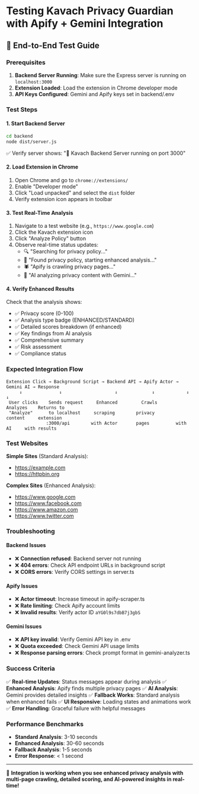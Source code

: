 # Testing Kavach Privacy Guardian with Apify + Gemini Integration

## 🧪 End-to-End Test Guide

### Prerequisites
1. **Backend Server Running**: Make sure the Express server is running on `localhost:3000`
2. **Extension Loaded**: Load the extension in Chrome developer mode
3. **API Keys Configured**: Gemini and Apify keys set in backend/.env

### Test Steps

#### 1. Start Backend Server
```bash
cd backend
node dist/server.js
```
✅ Verify server shows: "🚀 Kavach Backend Server running on port 3000"

#### 2. Load Extension in Chrome
1. Open Chrome and go to `chrome://extensions/`
2. Enable "Developer mode"
3. Click "Load unpacked" and select the `dist` folder
4. Verify extension icon appears in toolbar

#### 3. Test Real-Time Analysis
1. Navigate to a test website (e.g., `https://www.google.com`)
2. Click the Kavach extension icon
3. Click "Analyze Policy" button
4. Observe real-time status updates:
   - 🔍 "Searching for privacy policy..."
   - 📄 "Found privacy policy, starting enhanced analysis..."
   - 🕷️ "Apify is crawling privacy pages..."
   - 🤖 "AI analyzing privacy content with Gemini..."

#### 4. Verify Enhanced Results
Check that the analysis shows:
- ✅ Privacy score (0-100)
- ✅ Analysis type badge (ENHANCED/STANDARD)
- ✅ Detailed scores breakdown (if enhanced)
- ✅ Key findings from AI analysis
- ✅ Comprehensive summary
- ✅ Risk assessment
- ✅ Compliance status

### Expected Integration Flow

```
Extension Click → Background Script → Backend API → Apify Actor → Gemini AI → Response
     ↓              ↓                    ↓             ↓            ↓           ↓
 User clicks    Sends request     Enhanced         Crawls        Analyzes    Returns to
 "Analyze"      to localhost     scraping        privacy        content     extension
               :3000/api        with Actor       pages          with AI     with results
```

### Test Websites

**Simple Sites** (Standard Analysis):
- https://example.com
- https://httpbin.org

**Complex Sites** (Enhanced Analysis):
- https://www.google.com
- https://www.facebook.com
- https://www.amazon.com
- https://www.twitter.com

### Troubleshooting

#### Backend Issues
- ❌ **Connection refused**: Backend server not running
- ❌ **404 errors**: Check API endpoint URLs in background script
- ❌ **CORS errors**: Verify CORS settings in server.ts

#### Apify Issues
- ❌ **Actor timeout**: Increase timeout in apify-scraper.ts
- ❌ **Rate limiting**: Check Apify account limits
- ❌ **Invalid results**: Verify actor ID `aYG0l9s7dbB7j3gbS`

#### Gemini Issues
- ❌ **API key invalid**: Verify Gemini API key in .env
- ❌ **Quota exceeded**: Check Gemini API usage limits
- ❌ **Response parsing errors**: Check prompt format in gemini-analyzer.ts

### Success Criteria

✅ **Real-time Updates**: Status messages appear during analysis
✅ **Enhanced Analysis**: Apify finds multiple privacy pages
✅ **AI Analysis**: Gemini provides detailed insights
✅ **Fallback Works**: Standard analysis when enhanced fails
✅ **UI Responsive**: Loading states and animations work
✅ **Error Handling**: Graceful failure with helpful messages

### Performance Benchmarks

- **Standard Analysis**: 3-10 seconds
- **Enhanced Analysis**: 30-60 seconds
- **Fallback Analysis**: 1-5 seconds
- **Error Response**: < 1 second

---

🎉 **Integration is working when you see enhanced privacy analysis with multi-page crawling, detailed scoring, and AI-powered insights in real-time!**
